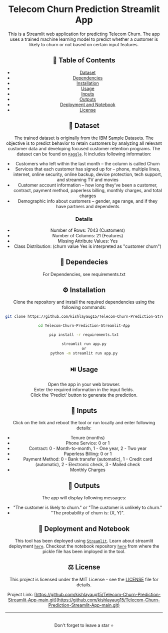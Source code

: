 
<div align='center'>
  

  <h1>Telecom Churn Prediction Streamlit App</h1>

  <p>
This is a Streamlit web application for predicting Telecom Churn. The app uses a trained machine learning model to predict whether a customer is likely to churn or not based on certain input features.
  </p>
  

<!-- Table of Contents -->

## :notebook_with_decorative_cover: Table of Contents

- [Dataset](#signal_strength-dataset)
- [Dependencies](#toolbox-dependecies)
- [Installation](#gear-installation)
- [Usage](#play_or_pause_button-usage)
- [Inputs](#construction-inputs)
- [Outputs](#rocket-outputs)
- [Deployment and Notebook](#triangular_flag_on_post-deployment-and-notebook)
- [License](#balance_scale-license)



## :signal_strength: Dataset

The trained dataset is originally from the IBM Sample Datasets. The objective is to predict behavior to retain customers by analyzing all relevant customer data and developing focused customer retention programs. The dataset can be found on [`Kaggle`](https://www.kaggle.com/datasets/blastchar/telco-customer-churn). It includes following information:

- Customers who left within the last month – the column is called Churn
- Services that each customer has signed up for – phone, multiple lines, internet, online security, online backup, device protection, tech support, and streaming TV and movies
- Customer account information – how long they’ve been a customer, contract, payment method, paperless billing, monthly charges, and total charges
- Demographic info about customers – gender, age range, and if they have partners and dependents

### Details
- Number of Rows: 7043 (Customers)
- Number of Columns: 21 (Features)
- Missing Attribute Values: Yes
- Class Distribution: (churn value Yes is interpreted as "customer churn")



## :toolbox: Dependecies
For Dependencies, see requirements.txt

## :gear: Installation

Clone the repository and install the required dependencies using the following commands:

```bash
git clone https://github.com/kishlayaug15/Telecom-Churn-Prediction-Streamlit-App-main.git
```

```bash
cd Telecom-Churn-Prediction-Streamlit-App
```

```bash
pip install -r requirements.txt
```

```bash
streamlit run app.py
or
python -m streamlit run app.py
```

## :play_or_pause_button: Usage

Open the app in your web browser. <br>
Enter the required information in the input fields.<br>
Click the 'Predict' button to generate the prediction.<br>



## :construction: Inputs
Click on the link and reboot the tool or run locally and enter following details:

* Tenure (months)
* Phone Service: 0 or 1
* Contract: 0 - Month-to-month, 1 - One year, 2 - Two year
* Paperless Billing: 0 or 1
* Payment Method: 0 - Bank transfer (automatic), 1 - Credit card (automatic), 2 - Electronic check, 3 - Mailed check
* Monthly Charges


## :rocket: Outputs
The app will display following messages:

* "The customer is likely to churn." or "The customer is unlikely to churn."
* "The probability of churn is: (X, Y)".



## :triangular_flag_on_post: Deployment and Notebook

This tool has been deployed using [`Streamlit`](https://streamlit.io/). Learn about streamlit deployment [`here`](https://docs.streamlit.io/streamlit-community-cloud/get-started/deploy-an-app). Checkout the notebook repository [`here`](https://github.com/kishlayaug15/Telecom-Churn-Prediction-Streamlit-App-main) from where the pickle file has been imployed in the tool.



## :balance_scale: License

This project is licensed under the MIT License - see the [LICENSE](https://github.com/kishlayaug15/Telecom-Churn-Prediction-Streamlit-App-main/blob/main/LICENSE) file for details.


Project Link: [https://github.com/kishlayaug15/Telecom-Churn-Prediction-Streamlit-App-main.git](https://github.com/kishlayaug15/Telecom-Churn-Prediction-Streamlit-App-main.git)
<hr />
<br />
<div align="center">Don't forget to leave a star ⭐️</div>
